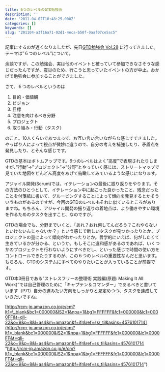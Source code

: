 ```yaml
---
title: 6つのレベルのGTD勉強会
description: ''
date: '2011-04-02T10:48:25.000Z'
categories: []
keywords: []
slug: "201104-a3f16a71-02d1-4eca-b50f-0aaf07ce5ac5"
---
```

記事にするのが遅くなりましたが、先日[GTD勉強会 Vol.28](http://works4life.jp/2011/03/gtd-studying-28/) に行ってきました。テーマは”６つのレベル”について。

余談ですが、この勉強会、実は他のイベントと被っていて参加できなさそうな感じだったんですが、震災のため、行こうと思っていたイベントの方が中止。おかげで勉強会に参加することができました。

さて、６つのレベルというのは

1.  目的・価値観
2.  ビジョン
3.  目標
4.  注意を向けるべき分野
5.  プロジェクト
6.  取り組み・行動（タスク）

のこと。10人くらいであつまって、お互い言い合いながらな感じでできました。やっぱり人によって視点が微妙に違うので、自分の考えを補強したり、矛盾点を発見したり、とそんな感じです。

GTDの基本はボトムアップです。6つのレベルはよく”高度”で表現されたりしますが、”行動”→”プロジェクト”→”分野”とやっていく感じは、ストリートマップで見ていた地図をどんどん高度をあげて俯瞰してみているような感じになります。

アジャイル開発(Scrum)では、イテレーションの最後に振り返りをやります。その方法のひとつとして、イテレーション中に起こった良かったこと、残念だったことを付箋紙に書いて、グルーピングすることによって傾向を発見するとかそういうものがあるのですが、今回のGTDのレベルもそれに似ているところがありますね。もちろん、アジャイル開発の振り返りの着地点は、より働きやすい環境を作るためのタスクを出すこと、なのですが。

GTDの場合でも、分野までいくと、「あれ？おれ何してんだろう？これやらないといけないんじゃないか？」という感じで新しいタスクが見つかったりとか、プロジェクトの量によって傾向がわかったりとか。哲学的にいえば、何がしたくて生きているかが分かる、というか。もしそこに違和感があるのであれば、いくつかのプロジェクトを行わないようにすべきだし、といった感じで時間の使い方をコントロールできたりするのが、この６つのレベルの重要性なんだと思います。もちろん、GTDのシステムにすべてのやりたいことが入っていることが前提です。

GTD本3冊目である”ストレスフリーの整理術 実践編(原題: Making It All Work)”では自己管理のために「キャプテン＆コマンダー」であるべきと書いています（P71）自分の進みたい方向をしっかりと見定めつつ、タスクを達成していきたいですね。

[http://rcm-jp.amazon.co.jp/e/cm?lt1=\_blank&bc1=000000&IS2=1&npa=1&bg1=FFFFFF&fc1=000000&lc1=0000FF&t=qli-22&o=9&p=8&l=as4&m=amazon&f=ifr&ref=ss\_til&asins=4576101714](http://rcm-jp.amazon.co.jp/e/cm?lt1=_blank&bc1=000000&IS2=1&npa=1&bg1=FFFFFF&fc1=000000&lc1=0000FF&t=qli-22&o=9&p=8&l=as4&m=amazon&f=ifr&ref=ss_til&asins=4576101714 "http://rcm-jp.amazon.co.jp/e/cm?lt1=_blank&bc1=000000&IS2=1&npa=1&bg1=FFFFFF&fc1=000000&lc1=0000FF&t=qli-22&o=9&p=8&l=as4&m=amazon&f=ifr&ref=ss_til&asins=4576101714")